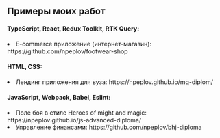 ## Примеры моих работ

#### TypeScript, React, Redux Toolkit, RTK Query:
<li>E-commerce приложение (интернет-магазин): https://github.com/npeplov/footwear-shop</li>

#### HTML, CSS:
<li>Лендинг приложения для вуза: https://npeplov.github.io/mq-diplom/</li>

#### JavaScript, Webpack, Babel, Eslint:

<li> Поле боя в стиле Heroes of might and magic: https://npeplov.github.io/js-advanced-diploma/</li>

<li>Управление финансами: https://github.com/npeplov/bhj-diploma</li>
